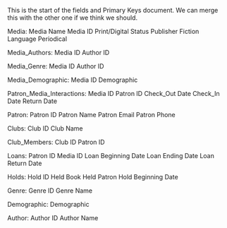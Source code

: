 This is the start of the fields and Primary Keys document. We can merge this with the other one if we think we should. 


Media:
Media Name
Media ID
Print/Digital Status
Publisher
Fiction
Language
Periodical

Media_Authors:
Media ID
Author ID

Media_Genre:
Media ID
Author ID

Media_Demographic:
Media ID
Demographic

Patron_Media_Interactions:
Media ID
Patron ID
Check_Out Date
Check_In Date
Return Date


Patron:
Patron ID
Patron Name
Patron Email
Patron Phone

Clubs:
Club ID
Club Name

Club_Members:
Club ID
Patron ID


Loans:
Patron ID
Media ID
Loan Beginning Date
Loan Ending Date
Loan Return Date

Holds:
Hold ID
Held Book
Held Patron
Hold Beginning Date

Genre:
Genre ID
Genre Name

Demographic:
Demographic


Author:
Author ID
Author Name